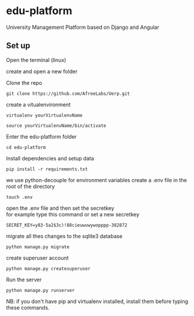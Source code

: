 # edu-platform
University Management Platform based on Django and Angular



## Set up

Open the terminal (linux)

create and open a new folder

Clone the repo

```
git clone https://github.com/AfreeLabs/Uerp.git

```

create a vitualenvironment

```
virtualenv yourVirtualenvName
```

```
source yourVirtualenvName/bin/activate
```

Enter the edu-platform folder

```
cd edu-platform
```

Install dependencies and setup data

```
pip install -r requirements.txt
```

we use python-decouple for environment variables
create a .env file in the root of the directory

```
touch .env
```


open the .env file and then set the secretkey  
for example type this command or set a new secretkey

```
SECRET_KEY=y83-5a2$3c)!88cieuwuwywopppp-382872
```

migrate all thes changes to the sqlite3 database
```
python manage.py migrate
```

create superuser account 

```
python manage.py createsuperuser
```

Run the server

```
python manage.py runserver
```

NB: if you don't have pip and virtualenv installed, 
    install them before typing these commands.
